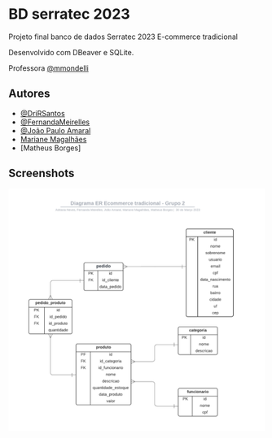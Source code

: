 
# BD serratec 2023

Projeto final banco de dados Serratec 2023
E-commerce tradicional

Desenvolvido com DBeaver e SQLite.

Professora [@mmondelli](https://github.com/mmondelli)
## Autores

- [@DriRSantos](https://github.com/DriRSantos/)
- [@FernandaMeirelles](https://github.com/FernandaMeirelles)
- [@João Paulo Amaral](https://github.com/Krymisson)
- [Mariane Magalhães](https://github.com/MarianeSMagalhaes)
- [Matheus Borges]


## Screenshots

![App Screenshot](https://github.com/DriRSantos/projeto-final-banco-de-dados-grupo2/blob/main/diagrama-ER-banco-de-dados-ecommerce-grupo-2.png?raw=true)

